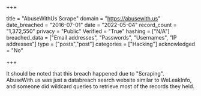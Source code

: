 +++

title = "AbuseWithUs Scrape"
domain = "https://abusewith.us"
date_breached = "2016-07-01"
date = "2022-05-04"
record_count = "1,372,550"
privacy = "Public"
Verified = "True"
hashing = ["N/A"]
breached_data = ["Email addresses", "Passwords", "Usernames", "IP addresses"]
type = ["posts","post"]
categories = ["Hacking"]
acknowledged = "No"


+++


It should be noted that this breach happened due to "Scraping". AbuseWith.us was just a databreach search website similar to WeLeakInfo, and someone did wildcard queries to retrieve most of the records they held.

